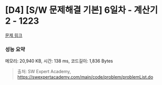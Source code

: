 # [D4] [S/W 문제해결 기본] 6일차 - 계산기2 - 1223 

[문제 링크](https://swexpertacademy.com/main/code/problem/problemDetail.do?contestProbId=AV14nnAaAFACFAYD) 

### 성능 요약

메모리: 20,940 KB, 시간: 138 ms, 코드길이: 1,836 Bytes



> 출처: SW Expert Academy, https://swexpertacademy.com/main/code/problem/problemList.do